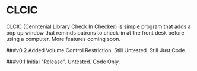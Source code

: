 # CLCIC
CLCIC (Cenntenial Library Check In Checker) is simple program that adds a pop up window that reminds patrons to check-in at the front desk before using a computer. More features coming soon.

###v0.2
Added Volume Control Restriction.
Still Untested. Still Just Code.

###v0.1
Initial "Release".
Untested. Code Only.
